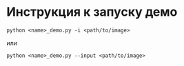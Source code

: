 # Инструкция к запуску демо
    python <name>_demo.py -i <path/to/image>
или

    python <name>_demo.py --input <path/to/image>